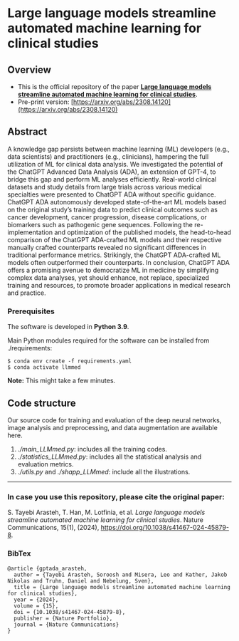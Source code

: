 # Large language models streamline automated machine learning for clinical studies


Overview
------

* This is the official repository of the paper [**Large language models streamline automated machine learning for clinical studies**](https://doi.org/10.1038/s41467-024-45879-8).
* Pre-print version: [https://arxiv.org/abs/2308.14120](https://arxiv.org/abs/2308.14120)

Abstract
------
A knowledge gap persists between machine learning (ML) developers (e.g., data scientists) and practitioners (e.g., clinicians), hampering the full utilization of ML for clinical data analysis. We investigated the potential of the ChatGPT Advanced Data Analysis (ADA), an extension of GPT-4, to bridge this gap and perform ML analyses efficiently. Real-world clinical datasets and study details from large trials across various medical specialties were presented to ChatGPT ADA without specific guidance. ChatGPT ADA autonomously developed state-of-the-art ML models based on the original study’s training data to predict clinical outcomes such as cancer development, cancer progression, disease complications, or biomarkers such as pathogenic gene sequences. Following the re-implementation and optimization of the published models, the head-to-head comparison of the ChatGPT ADA-crafted ML models and their respective manually crafted counterparts revealed no significant differences in traditional performance metrics. Strikingly, the ChatGPT ADA-crafted ML models often outperformed their counterparts. In conclusion, ChatGPT ADA offers a promising avenue to democratize ML in medicine by simplifying complex data analyses, yet should enhance, not replace, specialized training and resources, to promote broader applications in medical research and practice.


### Prerequisites

The software is developed in **Python 3.9**.



Main Python modules required for the software can be installed from ./requirements:

```
$ conda env create -f requirements.yaml
$ conda activate llmmed
```

**Note:** This might take a few minutes.


Code structure
---

Our source code for training and evaluation of the deep neural networks, image analysis and preprocessing, and data augmentation are available here.

1. *./main_LLMmed.py*: includes all the training codes.
2. *./statistics_LLMmed.py*: includes all the statistical analysis and evaluation metrics.
3. *./utils.py* and *./shapp_LLMmed*: include all the illustrations.


------
### In case you use this repository, please cite the original paper:

S. Tayebi Arasteh, T. Han, M. Lotfinia, et al. *Large language models streamline automated machine learning for clinical studies*. Nature Communications, 15(1), (2024), https://doi.org/10.1038/s41467-024-45879-8.

### BibTex

    @article {gptada_arasteh,
      author = {Tayebi Arasteh, Soroosh and Misera, Leo and Kather, Jakob Nikolas and Truhn, Daniel and Nebelung, Sven},
      title = {Large language models streamline automated machine learning for clinical studies},
      year = {2024},
      volume = {15},
      doi = {10.1038/s41467-024-45879-8},
      publisher = {Nature Portfolio},
      journal = {Nature Communications}
    }
